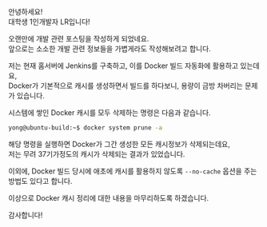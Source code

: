안녕하세요!<br>
대학생 1인개발자 LR입니다!

오랜만에 개발 관련 포스팅을 작성하게 되었네요.<br>
앞으로는 소소한 개발 관련 정보들을 가볍게라도 작성해보려고 합니다.

저는 현재 홈서버에 Jenkins를 구축하고, 이를 Docker 빌드 자동화에 활용하고 있는데요,<br>
Docker가 기본적으로 캐시를 생성하면서 빌드를 하다보니, 용량이 금방 차버리는 문제가 있습니다.

시스템에 쌓인 Docker 캐시를 모두 삭제하는 명령은 다음과 같습니다.

```bash
yong@ubuntu-build:~$ docker system prune -a
```

해당 명령을 실행하면 Docker가 그간 생성한 모든 캐시정보가 삭제되는데요,<br>
저는 무려 37기가정도의 캐시가 삭제되는 결과가 있었습니다.

이외에, Docker 빌드 당시에 애초에 캐시를 활용하지 않도록 `--no-cache` 옵션을 주는 방법도 있다고 합니다.

이상으로 Docker 캐시 정리에 대한 내용을 마무리하도록 하겠습니다.

감사합니다!